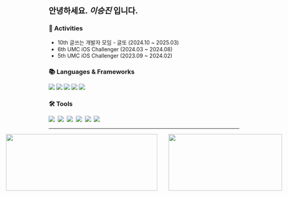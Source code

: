 ## 안녕하세요. *이승진* 입니다.

<h3> 📌 Activities</h3>
<ul>
  <li>10th 글쓰는 개발자 모임 - 글또 (2024.10 ~ 2025.03) </li>
  <li>6th UMC iOS Challenger (2024.03 ~ 2024.08)</li>
  <li>5th UMC iOS Challenger (2023.09 ~ 2024.02)</li>
</ul>

<h3 align="left">📚 Languages & Frameworks </h3>
<div align="left">
  <img src="https://img.shields.io/badge/git-F05033.svg?style=flat-square&logo=git&logoColor=white" />
  <img src="https://img.shields.io/badge/iOS-000000?style=flat-square&logo=Apple&logoColor=white"/>
  <img src="https://img.shields.io/badge/Swift-F05138?style=flat-square&logo=Swift&logoColor=white"/>
  <img src="https://img.shields.io/badge/UIkit-2396F3?style=flat-square&logo=UIkit&logoColor=FFFFFF"/>
  <img src="https://img.shields.io/badge/SwiftUI-F05138?style=flat-square&logo=Swift&logoColor=FFFFFF"/>
</div>

<h3 align="left">🛠 Tools </h3>
<div align="left">
  <img src="https://img.shields.io/badge/github-181717.svg?style=flat-square&logo=github&logoColor=white" />&nbsp
  <img src="https://img.shields.io/badge/Xcode-007ACC.svg?style=flat-square&logo=xcode&logoColor=white" />&nbsp
  <img src="https://img.shields.io/badge/Notion-F3F3F3.svg?style=flat-square&logo=notion&logoColor=black" />&nbsp
  <img src="https://img.shields.io/badge/figma-F24E1E.svg?style=flat-square&logo=figma&logoColor=white" />&nbsp
  <img src="https://img.shields.io/badge/Slack-4A154B.svg?style=flat-square&logo=slack&logoColor=FFFFFF" />&nbsp
  <img src="https://img.shields.io/badge/Jira-0052CC.svg?style=flat-square&logo=jira&logoColor=white" />
</div>

---------

<div style="display: flex; align-items: center; justify-content: center; gap: 30px;">
  <img src="https://github-readme-stats.vercel.app/api?username=SeungEEE&show_icons=true&theme=dracula" width="400" height="150">
  <a href="https://github.com/devxb/gitanimals">
    <img src="https://render.gitanimals.org/farms/SeungEEE" width="300" height="150"/>
  </a>
</div>

